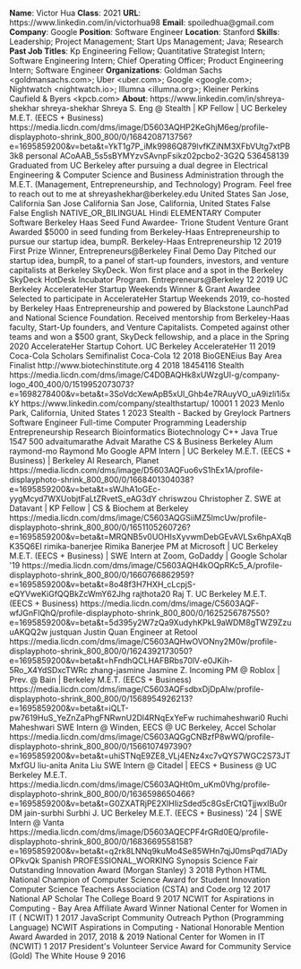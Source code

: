 **Name**: Victor Hua
**Class**: 2021
**URL**: https://www\.linkedin\.com/in/victorhua98
**Email**: spoiledhua@gmail\.com
**Company**: Google
**Position**: Software Engineer
**Location**: Stanford
**Skills**: Leadership; Project Management; Start Ups Management; Java; Research
**Past Job Titles**: Kp Engineering Fellow; Quantitative Strategist Intern; Software Engineering Intern; Chief Operating Officer; Product Engineering Intern; Software Engineer
**Organizations**: Goldman Sachs <goldmansachs\.com>; Uber <uber\.com>; Google <google\.com>; Nightwatch <nightwatch\.io>; Illumna <illumna\.org>; Kleiner Perkins Caufield & Byers <kpcb\.com>
**About**: https://www\.linkedin\.com/in/shreya\-shekhar shreya\-shekhar Shreya S\. Eng @ Stealth | KP Fellow | UC Berkeley M\.E\.T\. \(EECS \+ Business\) https://media\.licdn\.com/dms/image/D5603AQHP2KeGhjM6eg/profile\-displayphoto\-shrink\_800\_800/0/1684208713756?e=1695859200&v=beta&t=YkT1g7P\_iMk9986Q879lvfKZiNM3XFbVUtg7xtPB3k8 personal ACoAAB\_5s5sBYMYzvSAvnpFsikz02pcbo2\-3G2Q 536458139 Graduated from UC Berkeley after pursuing a dual degree in Electrical Engineering & Computer Science and Business Administration through the M\.E\.T\. \(Management, Entrepreneurship, and Technology\) Program\.   Feel free to reach out to me at shreyashekhar@berkeley\.edu United States San Jose, California San Jose California San Jose, California, United States False False English NATIVE\_OR\_BILINGUAL Hindi ELEMENTARY Computer Software Berkeley Haas Seed Fund Awardee\- Trione Student Venture Grant Awarded $5000 in seed funding from Berkeley\-Haas Entrepreneurship to pursue our startup idea, bumpR\. Berkeley\-Haas Entrepreneurship 12 2019 First Prize Winner, Entrepreneurs@Berkeley Final Demo Day Pitched our startup idea, bumpR, to a panel of start\-up founders, investors, and venture capitalists at Berkeley SkyDeck\. Won first place and a spot in the Berkeley SkyDeck HotDesk Incubator Program\. Entrepreneurs@Berkeley 12 2019 UC Berkeley AccelerateHer Startup Weekends Winner & Grant Awardee Selected to participate in AccelerateHer Startup Weekends 2019, co\-hosted by Berkeley Haas Entrepreneurship and powered by Blackstone LaunchPad and National Science Foundation\. Received mentorship from Berkeley\-Haas faculty, Start\-Up founders, and Venture Capitalists\. Competed against other teams and won a $500 grant, SkyDeck fellowship, and a place in the Spring 2020 AccelerateHer Startup Cohort\. UC Berkeley AccelerateHer 11 2019 Coca\-Cola Scholars Semifinalist Coca\-Cola 12 2018 BioGENEius Bay Area Finalist http://www\.biotechinstitute\.org 4 2018 18454116 Stealth https://media\.licdn\.com/dms/image/C4D0BAQHk8xUWzgUI\-g/company\-logo\_400\_400/0/1519952073073?e=1698278400&v=beta&t=3SoVdcXewApB5xUl\_Ghb4e7RAuyVO\_uA9izli1i5xkY https://www\.linkedin\.com/company/stealthstartup/ 10001 1 2023 Menlo Park, California, United States 1 2023 Stealth \- Backed by Greylock Partners Software Engineer Full\-time Computer Programming Leadership Entrepreneurship Research Bioinformatics Biotechnology C\+\+ Java True 1547 500 advaitumarathe Advait Marathe CS & Business Berkeley Alum raymond\-mo Raymond Mo Google APM Intern | UC Berkeley M\.E\.T\. \(EECS \+ Business\) | Berkeley AI Research, Planet https://media\.licdn\.com/dms/image/D5603AQFuo6vS1hEx1A/profile\-displayphoto\-shrink\_800\_800/0/1668401304038?e=1695859200&v=beta&t=sWJhA1oGEc\-yygMcyd7WXUobjtFaLtZRvetS\_eAG3dY chriswzou Christopher Z\. SWE at Datavant | KP Fellow | CS & Biochem at Berkeley https://media\.licdn\.com/dms/image/C5603AQGSiiMZ5lmcUw/profile\-displayphoto\-shrink\_800\_800/0/1651105260726?e=1695859200&v=beta&t=MRQNB5v0UOHIsXyvwmDebGEvAVLSx6hpAXqBK35Q6EI rimika\-banerjee Rimika Banerjee PM at Microsoft | UC Berkeley M\.E\.T\. \(EECS \+ Business\) | SWE Intern at Zoom, GoDaddy | Google Scholar '19 https://media\.licdn\.com/dms/image/C5603AQH4kOQpRKc5\_A/profile\-displayphoto\-shrink\_800\_800/0/1660766862959?e=1695859200&v=beta&t=8o48f3H7HXH\_cLcpjS\-eQYVweKiGfQQBkZcWmY62Jhg rajthota20 Raj T\. UC Berkeley M\.E\.T\. \(EECS \+ Business\) https://media\.licdn\.com/dms/image/C5603AQF\-wfJGnFlQhQ/profile\-displayphoto\-shrink\_800\_800/0/1625256787550?e=1695859200&v=beta&t=5d395y2W7zQa9XudyhKPkL9aWDM8gTWZ9ZzuuAKQQ2w justquan Justin Quan Engineer at Retool https://media\.licdn\.com/dms/image/C5603AQHwOVONny2M0w/profile\-displayphoto\-shrink\_800\_800/0/1624392173050?e=1695859200&v=beta&t=hFndhQCLHAFBRbs70lV\-e0JKih\-5Ro\_X4YdSDxcTWRc zhang\-jasmine Jasmine Z\. Incoming PM @ Roblox | Prev\. @ Bain | Berkeley M\.E\.T\. \(EECS \+ Business\) https://media\.licdn\.com/dms/image/C5603AQFsdbxDjDpAIw/profile\-displayphoto\-shrink\_800\_800/0/1568954926213?e=1695859200&v=beta&t=iQLT\-pw7619HuS\_YeZnZaPhgFNRwnU2Dl4RNqExYeFw ruchimaheshwari0 Ruchi Maheshwari SWE Intern @ Winden, EECS @ UC Berkeley, Accel Scholar https://media\.licdn\.com/dms/image/C5603AQGgCNBzfP8wWQ/profile\-displayphoto\-shrink\_800\_800/0/1566107497390?e=1695859200&v=beta&t=uhiSTNqE9ZE8\_VLj4ENz4xc7vQYS7WGC2S73JTMxfGU liu\-anita Anita Liu SWE Intern @ Citadel | EECS \+ Business @ UC Berkeley M\.E\.T\. https://media\.licdn\.com/dms/image/C5603AQHt0m\_uKm0Vhg/profile\-displayphoto\-shrink\_800\_800/0/1636598650466?e=1695859200&v=beta&t=G0ZXATRjPE2XlHIizSded5c8GsErCtQTjjwxIBu0rDM jain\-surbhi Surbhi J\. UC Berkeley M\.E\.T\. \(EECS \+ Business\) '24 | SWE Intern @ Vanta https://media\.licdn\.com/dms/image/D5603AQECPF4rGRd0EQ/profile\-displayphoto\-shrink\_800\_800/0/1683669558158?e=1695859200&v=beta&t=q2rk8LNNq9kuMo4Se85WHn7qjJ0msPqd7IADyOPkvQk Spanish PROFESSIONAL\_WORKING Synopsis Science Fair Outstanding Innovation Award \(Morgan Stanley\) 3 2018 Python HTML National Champion of Computer Science Award for Student Innovation  Computer Science Teachers Association \(CSTA\) and Code\.org 12 2017 National AP Scholar The College Board 9 2017  NCWIT for Aspirations in Computing \- Bay Area Affiliate Award Winner National Center for Women in IT \( NCWIT\) 1 2017 JavaScript Community Outreach Python \(Programming Language\) NCWIT Aspirations in Computing \- National Honorable Mention Award Awarded in 2017, 2018 & 2019 National Center for Women in IT \(NCWIT\) 1 2017 President's Volunteer Service Award for Community Service \(Gold\) The White House 9 2016
